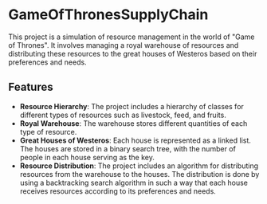 # GameOfThronesSupplyChain
This project is a simulation of resource management in the world of "Game of Thrones". It involves managing a royal warehouse of resources and distributing these resources to the great houses of Westeros based on their preferences and needs.

## Features

- **Resource Hierarchy**: The project includes a hierarchy of classes for different types of resources such as livestock, feed, and fruits.
- **Royal Warehouse**: The warehouse stores different quantities of each type of resource.
- **Great Houses of Westeros**: Each house is represented as a linked list. The houses are stored in a binary search tree, with the number of people in each house serving as the key.
- **Resource Distribution**: The project includes an algorithm for distributing resources from the warehouse to the houses. The distribution is done by using a backtracking search algorithm in such a way that each house receives resources according to its preferences and needs.
